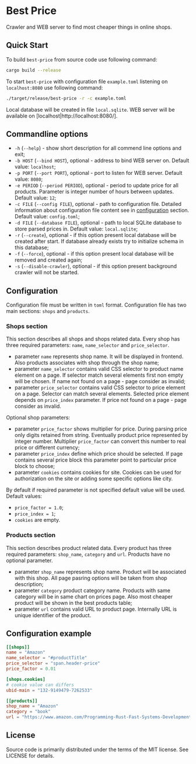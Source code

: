 # Best Price

Crawler and WEB server to find most cheaper things in online shops.

## Quick Start
[quick-start]: #quick-start

To build `best-price` from source code use following command:

```sh
cargo build --release
```

To start `best-price` with configuration file `example.toml` listening on `localhost:8080` use following command:

```sh
./target/release/best-price -r -c example.toml
```

Local database will be created in file `local.sqlite`. WEB server will be available on
[localhost|http://localhost:8080/].

## Commandline options
[commandline-options]: #commandline-options

* `-h` (`--help`) - show short description for all commend line options and exit;
* `-b HOST` (`--bind HOST`), optional - address to bind WEB server on. Default value: `localhost`;
* `-p PORT` (`--port PORT`), optional - port to listen for WEB server. Default value: `8080`;
* `-e PERIOD` (`--period PERIOD`), optional - period to update price for all products. Parameter is integer number of
	hours between updates. Default value: `12`;
* `-c FILE` (`--config FILE`), optional - path to configuration file. Detailed information about configuration file
	content see in [configuration] section. Default value: `config.toml`;
* `-d FILE` (`--database FILE`), optional - path to local SQLite database to store parsed prices in. Default value:
	`local.sqlite`;
* `-r` (`--create`), optional - if this option present local database will be created after start. If database already
	exists try to initialize schema in this database;
* `-f` (`--force`), optional - if this option present local database will be removed and created again;
* `-s` (`--disable-crawler`), optional - if this option present background crawler will not be started.

## Configuration
[configuration]: #configuration

Configuration file must be written in `toml` format. Configuration file has two main sections: `shops` and `products`.

### Shops section
[shops-section]: #shops-section

This section describes all shops and shops related data. Every shop has three required parameters: `name`,
`name_selector` and `price_selector`.

* parameter `name` represents shop name. It will be displayed in frontend. Also products associates with shop through
	the shop name;
* parameter `name_selector` contains valid CSS selector to product name element on a page. If selector match several
	elements first non empty will be chosen. If name not found on a page - page consider as invalid;
* parameter `price_selector` contains valid CSS selector to price element on a page. Selector can match several
	elements. Selected price element depends on `price_index` parameter. If price not found on a page - page consider
	as invalid.

Optional shop parameters:

* parameter `price_factor` shows multiplier for price. During parsing price only digits retained from string.
	Eventually product price represented by integer number. Multiplier `price_factor` can convert this number to real
	price or different currency;
* parameter `price_index` define which price should be selected. If page contains several price block this parameter
	point to particular price block to choose;
* parameter `cookies` contains cookies for site. Cookies can be used for authorization on the site or adding some
	specific options like city.

By default if required parameter is not specified default value will be used. Default values:

* `price_factor = 1.0`;
* `price_index = 1`;
* `cookies` are empty.

### Products section
[products-section]: #products-section

This section describes product related data. Every product has three required parameters: `shop_name`, `category` and
`url`. Products have no optional parameter.

* parameter `shop_name` represents shop name. Product will be associated with this shop. All page pasring options will
	be taken from shop description;
* parameter `category` product category name. Products with same category will be in same chart on prices page. Also
	most cheaper product will be shown in the best products table;
* parameter `url` contains valid URL to product page. Internally URL is unique identifier of the product.

## Configuration example
[configuration-example]: #configuration-example

```toml
[[shops]]
name = "Amazon"
name_selector = "#productTitle"
price_selector = "span.header-price"
price_factor = 0.01

[shops.cookies]
# cookie value can differs
ubid-main = "132-9149479-7262533"

[[products]]
shop_name = "Amazon"
category = "book"
url = "https://www.amazon.com/Programming-Rust-Fast-Systems-Development/dp/1491927283"
```

## License
[license]: #license

Source code is primarily distributed under the terms of the MIT license. See LICENSE for details.